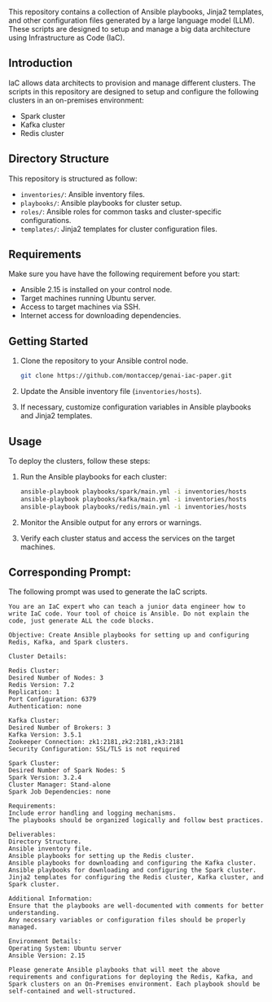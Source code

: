 This repository contains a collection of Ansible playbooks, Jinja2 templates, and other configuration files generated by a large language model (LLM). These scripts are designed to setup and manage a big data architecture using Infrastructure as Code (IaC).

## Introduction

IaC allows data architects to provision and manage different clusters. The scripts in this repository are designed to setup and configure the following clusters in an on-premises environment:

- Spark cluster
- Kafka cluster
- Redis cluster

## Directory Structure

This repository is structured as follow:

- `inventories/`: Ansible inventory files.
- `playbooks/`: Ansible playbooks for cluster setup.
- `roles/`: Ansible roles for common tasks and cluster-specific configurations.
- `templates/`: Jinja2 templates for cluster configuration files.

## Requirements

Make sure you have have the following requirement before you start:

- Ansible 2.15 is installed on your control node.
- Target machines running Ubuntu server.
- Access to target machines via SSH.
- Internet access for downloading dependencies.

## Getting Started

1. Clone the repository to your Ansible control node.

	``` bash
	git clone https://github.com/montaccep/genai-iac-paper.git
	```

2. Update the Ansible inventory file (`inventories/hosts`).

3. If necessary, customize configuration variables in Ansible playbooks and Jinja2 templates.

## Usage

To deploy the clusters, follow these steps:

1. Run the Ansible playbooks for each cluster:

	```bash
	ansible-playbook playbooks/spark/main.yml -i inventories/hosts
	ansible-playbook playbooks/kafka/main.yml -i inventories/hosts
	ansible-playbook playbooks/redis/main.yml -i inventories/hosts
	```
2. Monitor the Ansible output for any errors or warnings.

3. Verify each cluster status and access the services on the target machines.

## Corresponding Prompt:

The following prompt was used to generate the IaC scripts.

```
You are an IaC expert who can teach a junior data engineer how to write IaC code. Your tool of choice is Ansible. Do not explain the code, just generate ALL the code blocks.

Objective: Create Ansible playbooks for setting up and configuring Redis, Kafka, and Spark clusters.

Cluster Details:

Redis Cluster:
Desired Number of Nodes: 3
Redis Version: 7.2
Replication: 1
Port Configuration: 6379
Authentication: none

Kafka Cluster:
Desired Number of Brokers: 3
Kafka Version: 3.5.1
Zookeeper Connection: zk1:2181,zk2:2181,zk3:2181
Security Configuration: SSL/TLS is not required

Spark Cluster:
Desired Number of Spark Nodes: 5
Spark Version: 3.2.4
Cluster Manager: Stand-alone
Spark Job Dependencies: none

Requirements:
Include error handling and logging mechanisms.
The playbooks should be organized logically and follow best practices.

Deliverables:
Directory Structure.
Ansible inventory file.
Ansible playbooks for setting up the Redis cluster.
Ansible playbooks for downloading and configuring the Kafka cluster.
Ansible playbooks for downloading and configuring the Spark cluster.
Jinja2 templates for configuring the Redis cluster, Kafka cluster, and Spark cluster.

Additional Information:
Ensure that the playbooks are well-documented with comments for better understanding.
Any necessary variables or configuration files should be properly managed.

Environment Details:
Operating System: Ubuntu server
Ansible Version: 2.15

Please generate Ansible playbooks that will meet the above requirements and configurations for deploying the Redis, Kafka, and Spark clusters on an On-Premises environment. Each playbook should be self-contained and well-structured.
```